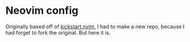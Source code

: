 # Neovim config

Originally based off of [kickstart.nvim](https://github.com/nvim-lua/kickstart.nvim),
I had to make a new repo, because I had forget to fork the original. But here
it is.
